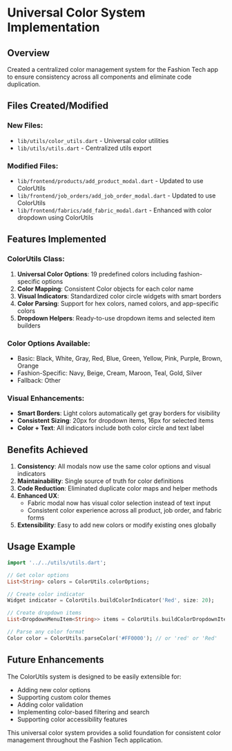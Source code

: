 # Universal Color System Implementation

## Overview
Created a centralized color management system for the Fashion Tech app to ensure consistency across all components and eliminate code duplication.

## Files Created/Modified

### New Files:
- `lib/utils/color_utils.dart` - Universal color utilities
- `lib/utils/utils.dart` - Centralized utils export

### Modified Files:
- `lib/frontend/products/add_product_modal.dart` - Updated to use ColorUtils
- `lib/frontend/job_orders/add_job_order_modal.dart` - Updated to use ColorUtils
- `lib/frontend/fabrics/add_fabric_modal.dart` - Enhanced with color dropdown using ColorUtils

## Features Implemented

### ColorUtils Class:
1. **Universal Color Options**: 19 predefined colors including fashion-specific options
2. **Color Mapping**: Consistent Color objects for each color name
3. **Visual Indicators**: Standardized color circle widgets with smart borders
4. **Color Parsing**: Support for hex colors, named colors, and app-specific colors
5. **Dropdown Helpers**: Ready-to-use dropdown items and selected item builders

### Color Options Available:
- Basic: Black, White, Gray, Red, Blue, Green, Yellow, Pink, Purple, Brown, Orange
- Fashion-Specific: Navy, Beige, Cream, Maroon, Teal, Gold, Silver
- Fallback: Other

### Visual Enhancements:
- **Smart Borders**: Light colors automatically get gray borders for visibility
- **Consistent Sizing**: 20px for dropdown items, 16px for selected items
- **Color + Text**: All indicators include both color circle and text label

## Benefits Achieved

1. **Consistency**: All modals now use the same color options and visual indicators
2. **Maintainability**: Single source of truth for color definitions
3. **Code Reduction**: Eliminated duplicate color maps and helper methods
4. **Enhanced UX**: 
   - Fabric modal now has visual color selection instead of text input
   - Consistent color experience across all product, job order, and fabric forms
5. **Extensibility**: Easy to add new colors or modify existing ones globally

## Usage Example

```dart
import '../../utils/utils.dart';

// Get color options
List<String> colors = ColorUtils.colorOptions;

// Create color indicator
Widget indicator = ColorUtils.buildColorIndicator('Red', size: 20);

// Create dropdown items
List<DropdownMenuItem<String>> items = ColorUtils.buildColorDropdownItems();

// Parse any color format
Color color = ColorUtils.parseColor('#FF0000'); // or 'red' or 'Red'
```

## Future Enhancements

The ColorUtils system is designed to be easily extensible for:
- Adding new color options
- Supporting custom color themes
- Adding color validation
- Implementing color-based filtering and search
- Supporting color accessibility features

This universal color system provides a solid foundation for consistent color management throughout the Fashion Tech application.
